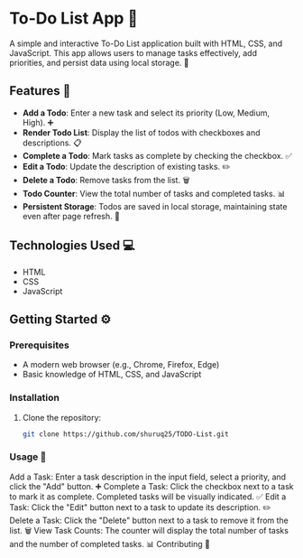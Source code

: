 # To-Do List App 📝

A simple and interactive To-Do List application built with HTML, CSS, and JavaScript. This app allows users to manage tasks effectively, add priorities, and persist data using local storage. 🌟

## Features 🚀

- **Add a Todo**: Enter a new task and select its priority (Low, Medium, High). ➕
- **Render Todo List**: Display the list of todos with checkboxes and descriptions. 📋
- **Complete a Todo**: Mark tasks as complete by checking the checkbox. ✅
- **Edit a Todo**: Update the description of existing tasks. ✏️
- **Delete a Todo**: Remove tasks from the list. 🗑️
- **Todo Counter**: View the total number of tasks and completed tasks. 📊
- **Persistent Storage**: Todos are saved in local storage, maintaining state even after page refresh. 💾

## Technologies Used 💻

- HTML
- CSS
- JavaScript

## Getting Started ⚙️

### Prerequisites

- A modern web browser (e.g., Chrome, Firefox, Edge)
- Basic knowledge of HTML, CSS, and JavaScript

### Installation

1. Clone the repository:
   ```bash
   git clone https://github.com/shuruq25/TODO-List.git
   

### Usage 📖
Add a Task: Enter a task description in the input field, select a priority, and click the "Add" button. ➕
Complete a Task: Click the checkbox next to a task to mark it as complete. Completed tasks will be visually indicated. ✅
Edit a Task: Click the "Edit" button next to a task to update its description. ✏️
Delete a Task: Click the "Delete" button next to a task to remove it from the list. 🗑️
View Task Counts: The counter will display the total number of tasks and the number of completed tasks. 📊
Contributing 🤝

